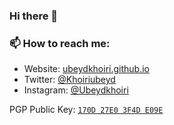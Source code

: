 ### Hi there 👋

### 📫 How to reach me:

- Website: [ubeydkhoiri.github.io](https://ubeydkhoiri.github.io/profil)
- Twitter: [@Khoiriubeyd](https://twitter.com/Khoiriubeyd)
- Instagram: [@Ubeydkhoiri](https://instagram.com/ubeydkhoiri)

PGP Public Key: [`170D 27E0 3F4D E09E`](https://keybase.io/filipporossi/pgp_keys.asc)
